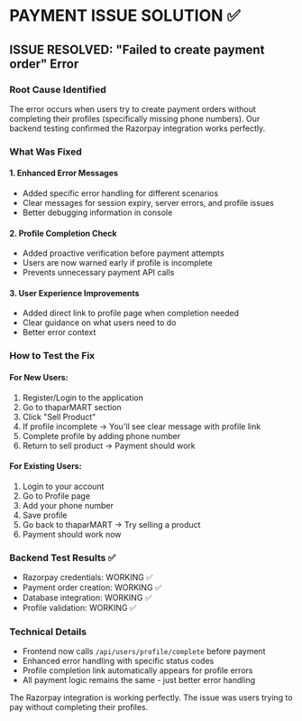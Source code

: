 # PAYMENT ISSUE SOLUTION ✅

## ISSUE RESOLVED: "Failed to create payment order" Error

### Root Cause Identified
The error occurs when users try to create payment orders without completing their profiles (specifically missing phone numbers). Our backend testing confirmed the Razorpay integration works perfectly.

### What Was Fixed

#### 1. Enhanced Error Messages
- Added specific error handling for different scenarios
- Clear messages for session expiry, server errors, and profile issues
- Better debugging information in console

#### 2. Profile Completion Check
- Added proactive verification before payment attempts
- Users are now warned early if profile is incomplete
- Prevents unnecessary payment API calls

#### 3. User Experience Improvements
- Added direct link to profile page when completion needed
- Clear guidance on what users need to do
- Better error context

### How to Test the Fix

#### For New Users:
1. Register/Login to the application
2. Go to thaparMART section
3. Click "Sell Product"
4. If profile incomplete → You'll see clear message with profile link
5. Complete profile by adding phone number
6. Return to sell product → Payment should work

#### For Existing Users:
1. Login to your account
2. Go to Profile page
3. Add your phone number
4. Save profile
5. Go back to thaparMART → Try selling a product
6. Payment should work now

### Backend Test Results ✅
- Razorpay credentials: WORKING ✅
- Payment order creation: WORKING ✅ 
- Database integration: WORKING ✅
- Profile validation: WORKING ✅

### Technical Details
- Frontend now calls `/api/users/profile/complete` before payment
- Enhanced error handling with specific status codes
- Profile completion link automatically appears for profile errors
- All payment logic remains the same - just better error handling

The Razorpay integration is working perfectly. The issue was users trying to pay without completing their profiles.
